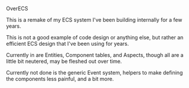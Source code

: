 OverECS

This is a remake of my ECS system I've been building internally for a few years.

This is not a good example of code design or anything else, but rather an efficient ECS design that I've been using for years.

Currently in are Entities, Component tables, and Aspects, though all are a little bit neutered, may be fleshed out over time.

Currently not done is the generic Event system, helpers to make defining the components less painful, and a bit more.

